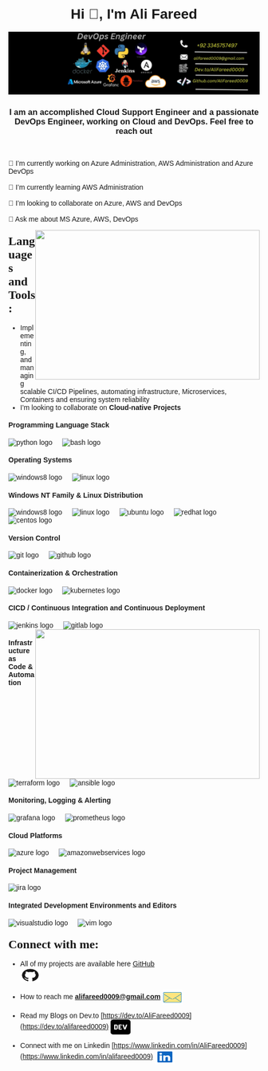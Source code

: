 <!-- Header Section -->
<h1 align="center"><font face="Arial">Hi 👋, I'm Ali Fareed</h1>

<div align="center">
  <img src="https://github.com/AliFareed0009/AliFareed0009/blob/main/Utils/banner.jpeg" alt="AliFareed0009 Banner">
</div>

<h3 align="center"><font face="Arial">I am an accomplished Cloud Support Engineer and a passionate DevOps Engineer, working on Cloud and DevOps. Feel free to reach out</font></h3>
<br>
<p align="left">🔭 I’m currently working on Azure Administration, AWS Administration and Azure DevOps<br><br>🌱 I’m currently learning AWS Administration<br><br>👯 I’m looking to collaborate on Azure, AWS and DevOps<br><br>💬 Ask me about MS Azure, AWS, DevOps</p>

<!-- GIF -->
<img align="right" height="300" width="450" src="https://cdn.hashnode.com/res/hashnode/image/upload/v1679457321415/e404c522-8c6c-429a-b226-f8c98b9c3948.gif"/>

<!-- Languages and Tools Section -->
<h3 align="left"><font size="+2" face="Verdana">Languages and Tools:</font></h3>

- Implementing, and managing scalable CI/CD Pipelines, automating infrastructure, Microservices, Containers and ensuring system reliability
- I’m looking to collaborate on **Cloud-native Projects**


#### Programming Language Stack
<div align="left">
  <img src="https://img.shields.io/badge/Python-3776AB?logo=python&logoColor=white&style=for-the-badge" height="40" alt="python logo"  />
  <img width="12" />
  <img src="https://img.shields.io/badge/GNU Bash-4EAA25?logo=gnubash&logoColor=white&style=for-the-badge" height="40" alt="bash logo"  />
</div>

#### Operating Systems
<div align="left">
    <img src="https://img.shields.io/badge/Windows-0078D6?logo=windows&logoColor=white&style=for-the-badge" height="40" alt="windows8 logo"  />
  <img width="12" />
  <img src="https://img.shields.io/badge/Linux-FCC624?logo=linux&logoColor=black&style=for-the-badge" height="40" alt="linux logo"  />
  <img width="12" />
</div>

#### Windows NT Family & Linux Distribution
<div align="left">
  <img src="https://img.shields.io/badge/Windows-0078D6?logo=windows&logoColor=white&style=for-the-badge" height="40" alt="windows8 logo"  />
  <img width="12" />
  <img src="https://img.shields.io/badge/Linux-FCC624?logo=linux&logoColor=black&style=for-the-badge" height="40" alt="linux logo"  />
  <img width="12" />
  <img src="https://img.shields.io/badge/Ubuntu-E95420?logo=ubuntu&logoColor=white&style=for-the-badge" height="40" alt="ubuntu logo"  />
  <img width="12" />
  <img src="https://img.shields.io/badge/Red Hat-EE0000?logo=redhat&logoColor=white&style=for-the-badge" height="40" alt="redhat logo"  />
  <img width="12" />
  <img src="https://img.shields.io/badge/CentOS-262577?logo=centos&logoColor=white&style=for-the-badge" height="40" alt="centos logo"  />
</div>

#### Version Control
<div align="left">
  <img src="https://img.shields.io/badge/Git-F05032?logo=git&logoColor=white&style=for-the-badge" height="40" alt="git logo"  />
  <img width="12" />
  <img src="https://img.shields.io/badge/GitHub-181717?logo=github&logoColor=white&style=for-the-badge" height="40" alt="github logo"  />
</div>


#### Containerization & Orchestration
<div align="left">
  <img src="https://img.shields.io/badge/Docker-2496ED?logo=docker&logoColor=white&style=for-the-badge" height="40" alt="docker logo"  />
  <img width="12" />
  <img src="https://img.shields.io/badge/Kubernetes-326CE5?logo=kubernetes&logoColor=white&style=for-the-badge" height="40" alt="kubernetes logo"  />
</div>

#### CICD / Continuous Integration and Continuous Deployment
<div align="left">
  <img src="https://img.shields.io/badge/Jenkins-D24939?logo=jenkins&logoColor=white&style=for-the-badge" height="40" alt="jenkins logo"  />
  <img width="12" />
  <img src="https://img.shields.io/badge/GitLab-FC6D26?logo=gitlab&logoColor=black&style=for-the-badge" height="40" alt="gitlab logo"  />
  <img width="12" />
</div>

<!-- GIF -->
<img align="right" height="300" width="450" src="https://miro.medium.com/v2/resize:fit:1358/1*reRpiezl3EnhtteqjoGSLw.gif"/>

#### Infrastructure as Code & Automation
<div align="left">
  <img src="https://img.shields.io/badge/Terraform-7B42BC?logo=terraform&logoColor=white&style=for-the-badge" height="40" alt="terraform logo"  />
  <img width="12" />
  <img src="https://img.shields.io/badge/Ansible-EE0000?logo=ansible&logoColor=white&style=for-the-badge" height="40" alt="ansible logo"  />
</div>

#### Monitoring, Logging & Alerting
<div align="left">
  <img src="https://img.shields.io/badge/Grafana-F46800?logo=grafana&logoColor=black&style=for-the-badge" height="40" alt="grafana logo"  />
  <img width="12" />
  <img src="https://img.shields.io/badge/Prometheus-E6522C?logo=prometheus&logoColor=white&style=for-the-badge" height="40" alt="prometheus logo"  />
</div>

#### Cloud Platforms
<div align="left">
  <img src="https://img.shields.io/badge/Microsoft Azure-0078D4?logo=microsoftazure&logoColor=white&style=for-the-badge" height="40" alt="azure logo"  />
  <img width="12" />
  <img src="https://img.shields.io/badge/Amazon AWS-232F3E?logo=amazonwebservices&logoColor=FF9900&style=for-the-badge" height="40" alt="amazonwebservices logo"  />
  <img width="12" />
</div>

#### Project Management
<div align="left">
  <img src="https://img.shields.io/badge/Jira-0052CC?logo=jira&logoColor=white&style=for-the-badge" height="40" alt="jira logo"  />
  <img width="12" />
</div>

<!-- GIF -->

<!--
<img align="right" height="300" width="450" src="https://stemettes.org/zine/wp-content/uploads/sites/3/2021/08/6oFTUDQ-1.gif"/>
-->

#### Integrated Development Environments and Editors
<div align="left">
  <img src="https://img.shields.io/badge/Visual Studio-5C2D91?logo=visualstudio&logoColor=white&style=for-the-badge" height="40" alt="visualstudio logo"  />
  <img width="12" />
  <img src="https://img.shields.io/badge/Vim-019733?logo=vim&logoColor=white&style=for-the-badge" height="40" alt="vim logo"  />
</div>

<!-- Contact Section -->

<h3 align="left"><font size="+2" face="Verdana">Connect with me:</font></h3>
<p align="left"></p>

- All of my projects are available here [GitHub](https://github.com/AliFareed0009?tab=repositories)  
<a href="https://github.com/AliFareed0009?tab=repositories" target="blank"><img align="center" src="https://github.com/AliFareed0009/AliFareed0009/blob/main/Utils/github-svgrepo-com.svg" title="Click Here for my GitHub Repositories" alt="GitHub" height="30" width="40" /></a>

- How to reach me **alifareed0009@gmail.com**
 <a href="alifareed0009@gmail.com" target="blank"><img align="center" src="https://github.com/AliFareed0009/AliFareed0009/blob/main/Utils/delivered-email-envelope-letter-mail-message-svgrepo-com.svg" title="Click Here to send me an Email" alt="Email" height="30" width="40" /></a>

- Read my Blogs on Dev.to [https://dev.to/AliFareed0009](https://dev.to/alifareed0009) 
 <a href="https://dev.to/alifareed0009" target="blank"><img align="center" src="https://github.com/AliFareed0009/AliFareed0009/blob/main/Utils/dev-to-svgrepo-com.svg" title="Click Here to read my Blogs" alt="Dev.to" height="30" width="40" /></a>

- Connect with me on Linkedin [https://www.linkedin.com/in/AliFareed0009](https://www.linkedin.com/in/alifareed0009) 
  <a href="https://www.linkedin.com/in/alifareed0009" target="blank"><img align="center" src="https://github.com/AliFareed0009/AliFareed0009/blob/main/Utils/linkedin-svgrepo-com.svg" title="Click Here to visit my LinkedIn Account" alt="LinkedIn" height="30" width="40" /></a>

